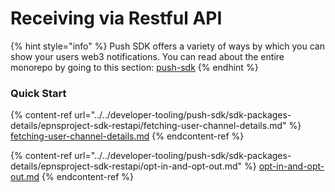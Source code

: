 # Receiving via Restful API

{% hint style="info" %}
Push SDK offers a variety of ways by which you can show your users web3 notifications. You can read about the entire monorepo by going to this section: [push-sdk](../../developer-tooling/push-sdk/ "mention")
{% endhint %}

### Quick Start

{% content-ref url="../../developer-tooling/push-sdk/sdk-packages-details/epnsproject-sdk-restapi/fetching-user-channel-details.md" %}
[fetching-user-channel-details.md](../../developer-tooling/push-sdk/sdk-packages-details/epnsproject-sdk-restapi/fetching-user-channel-details.md)
{% endcontent-ref %}

{% content-ref url="../../developer-tooling/push-sdk/sdk-packages-details/epnsproject-sdk-restapi/opt-in-and-opt-out.md" %}
[opt-in-and-opt-out.md](../../developer-tooling/push-sdk/sdk-packages-details/epnsproject-sdk-restapi/opt-in-and-opt-out.md)
{% endcontent-ref %}

